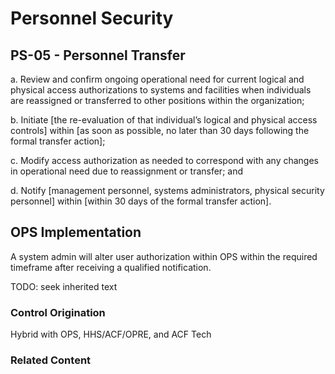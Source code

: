 # Personnel Security
## PS-05 - Personnel Transfer

a. Review and confirm ongoing operational need for current logical and physical access authorizations to systems and facilities when individuals are reassigned or transferred to other positions within the organization;

b. Initiate [the re-evaluation of that individual’s logical and physical access controls] within [as soon as possible, no later than 30 days following the formal transfer action];

c. Modify access authorization as needed to correspond with any changes in operational need due to reassignment or transfer; and

d. Notify [management personnel, systems administrators, physical security personnel] within [within 30 days of the formal transfer action].

## OPS Implementation

A system admin will alter user authorization within OPS within the required timeframe after receiving a qualified notification.

TODO: seek inherited text

### Control Origination

Hybrid with OPS, HHS/ACF/OPRE, and ACF Tech

### Related Content
